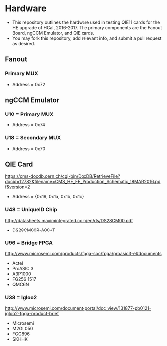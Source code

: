 # Hardware
* This repository outlines the hardware used in testing QIE11 cards for the HE upgrade of HCal, 2016-2017. The primary components are the Fanout Board, ngCCM Emulator, and QIE cards.
* You may fork this repository, add relevant info, and submit a pull request as desired.

## Fanout

### Primary MUX
* Address = 0x72

## ngCCM Emulator

### U10 = Primary MUX
* Address = 0x74

### U18 = Secondary MUX
* Address = 0x70

## QIE Card
https://cms-docdb.cern.ch/cgi-bin/DocDB/RetrieveFile?docid=12782&filename=CMS_HE_FE_Production_Schematic_18MAR2016.pdf&version=2
* Address = {0x19, 0x1a, 0x1b, 0x1c}

### U48 = UniqueID Chip
http://datasheets.maximintegrated.com/en/ds/DS28CM00.pdf
* DS28CM00R-A00+T

### U96 = Bridge FPGA
http://www.microsemi.com/products/fpga-soc/fpga/proasic3-e#documents
* Actel
* ProASIC 3
* A3P1000
* FG256 1517
* QMC6N

### U38 = Igloo2
http://www.microsemi.com/document-portal/doc_view/131877-pb0121-igloo2-fpga-product-brief
* Microsemi
* M2GL050
* FGG896
* SKHHK
